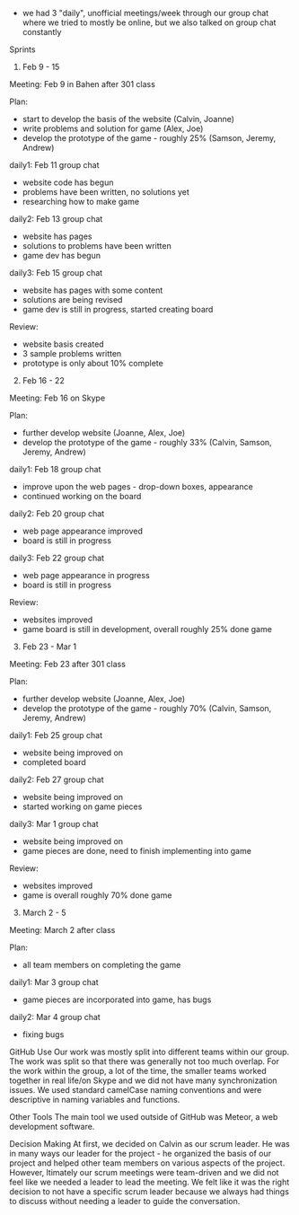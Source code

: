 * we had 3 "daily", unofficial meetings/week through our group chat where we tried to mostly be online, but we also talked on group chat constantly

Sprints

1) Feb 9 - 15

Meeting: Feb 9 in Bahen after 301 class

Plan:
- start to develop the basis of the website (Calvin, Joanne)
- write problems and solution for game (Alex, Joe)
- develop the prototype of the game - roughly 25% (Samson, Jeremy, Andrew)

daily1: Feb 11 group chat
- website code has begun
- problems have been written, no solutions yet
- researching how to make game

daily2: Feb 13 group chat
- website has pages
- solutions to problems have been written
- game dev has begun

daily3: Feb 15 group chat
- website has pages with some content
- solutions are being revised
- game dev is still in progress, started creating board

Review:
- website basis created
- 3 sample problems written
- prototype is only about 10% complete

2) Feb 16 - 22

Meeting: Feb 16 on Skype

Plan:
- further develop website (Joanne, Alex, Joe)
- develop the prototype of the game - roughly 33% (Calvin, Samson, Jeremy, Andrew)

daily1: Feb 18 group chat
- improve upon the web pages - drop-down boxes, appearance
- continued working on the board

daily2: Feb 20 group chat
- web page appearance improved
- board is still in progress

daily3: Feb 22 group chat
- web page appearance in progress
- board is still in progress

Review:
- websites improved
- game board is still in development, overall roughly 25% done game

3) Feb 23 - Mar 1

Meeting: Feb 23 after 301 class

Plan:
- further develop website (Joanne, Alex, Joe)
- develop the prototype of the game - roughly 70% (Calvin, Samson, Jeremy, Andrew)

daily1: Feb 25 group chat
- website being improved on
- completed board

daily2: Feb 27 group chat
- website being improved on
- started working on game pieces

daily3: Mar 1 group chat
- website being improved on
- game pieces are done, need to finish implementing into game

Review:
- websites improved
- game is overall roughly 70% done game

3) March 2 - 5

Meeting: March 2 after class

Plan:
- all team members on completing  the game

daily1: Mar 3 group chat
- game pieces are incorporated into game, has bugs

daily2: Mar 4 group chat
- fixing bugs

GitHub Use
Our work was mostly split into different teams within our group. The work was split so that there was generally not too much overlap. For the work within the group, a lot of the time, the smaller teams worked together in real life/on Skype and we did not have many synchronization issues. We used standard camelCase naming conventions and were descriptive in naming variables and functions.

Other Tools
The main tool we used outside of GitHub was Meteor, a web development software.

Decision Making
At first, we decided on Calvin as our scrum leader. He was in many ways our leader for the project - he organized the basis of our project and helped other team members on various aspects of the project. However, ltimately our scrum meetings were team-driven and we did not feel like we needed a leader to lead the meeting. We felt like it was the right decision to not have a specific scrum leader because we always had things to discuss without needing a leader to guide the conversation.

